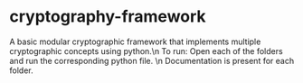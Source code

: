 # cryptography-framework
A basic modular cryptographic framework that implements multiple cryptographic concepts using python.\n
To run: Open each of the folders and run the corresponding python file. \n
Documentation is present for each folder.
